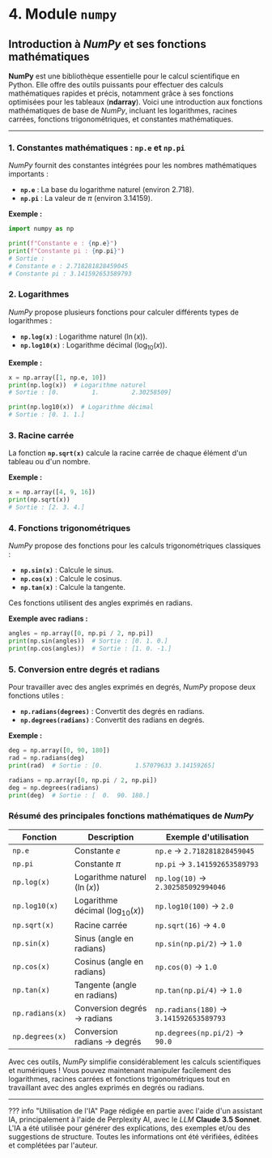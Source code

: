# 4. Module `numpy`

## Introduction à *NumPy* et ses fonctions mathématiques

**NumPy** est une bibliothèque essentielle pour le calcul scientifique en Python. Elle offre des outils puissants pour
effectuer des calculs mathématiques rapides et précis, notamment grâce à ses fonctions optimisées pour les tableaux 
(**ndarray**). Voici une introduction aux fonctions mathématiques de base de *NumPy*, incluant les logarithmes, racines
carrées, fonctions trigonométriques, et constantes mathématiques.

---

### 1. Constantes mathématiques : `np.e` et `np.pi`

*NumPy* fournit des constantes intégrées pour les nombres mathématiques importants :

- **`np.e`** : La base du logarithme naturel (environ 2.718).
- **`np.pi`** : La valeur de $\pi$ (environ 3.14159).

**Exemple :**

```python
import numpy as np

print(f"Constante e : {np.e}")
print(f"Constante pi : {np.pi}")
# Sortie :
# Constante e : 2.718281828459045
# Constante pi : 3.141592653589793
```


### 2. Logarithmes

*NumPy* propose plusieurs fonctions pour calculer différents types de logarithmes :

- **`np.log(x)`** : Logarithme naturel ($\ln(x)$).
- **`np.log10(x)`** : Logarithme décimal ($\log_{10}(x)$).

**Exemple :**

```python
x = np.array([1, np.e, 10])
print(np.log(x))  # Logarithme naturel
# Sortie : [0.         1.         2.30258509]

print(np.log10(x))  # Logarithme décimal
# Sortie : [0. 1. 1.]
```

### 3. Racine carrée

La fonction **`np.sqrt(x)`** calcule la racine carrée de chaque élément d'un tableau ou d'un nombre.

**Exemple :**

```python
x = np.array([4, 9, 16])
print(np.sqrt(x))
# Sortie : [2. 3. 4.]
```


### 4. Fonctions trigonométriques

*NumPy* propose des fonctions pour les calculs trigonométriques classiques :

- **`np.sin(x)`** : Calcule le sinus.
- **`np.cos(x)`** : Calcule le cosinus.
- **`np.tan(x)`** : Calcule la tangente.

Ces fonctions utilisent des angles exprimés en radians.

**Exemple avec radians :**

```python
angles = np.array([0, np.pi / 2, np.pi])
print(np.sin(angles))  # Sortie : [0. 1. 0.]
print(np.cos(angles))  # Sortie : [1. 0. -1.]
```

### 5. Conversion entre degrés et radians

Pour travailler avec des angles exprimés en degrés, *NumPy* propose deux fonctions utiles :

- **`np.radians(degrees)`** : Convertit des degrés en radians.
- **`np.degrees(radians)`** : Convertit des radians en degrés.

**Exemple :**

```python
deg = np.array([0, 90, 180])
rad = np.radians(deg)
print(rad)  # Sortie : [0.         1.57079633 3.14159265]

radians = np.array([0, np.pi / 2, np.pi])
deg = np.degrees(radians)
print(deg)  # Sortie : [  0.  90. 180.]
```


### Résumé des principales fonctions mathématiques de *NumPy*

| Fonction        | Description                         | Exemple d'utilisation                   |
|-----------------|-------------------------------------|-----------------------------------------|
| `np.e`          | Constante $e$                       | `np.e` → `2.718281828459045`            |
| `np.pi`         | Constante $\pi$                     | `np.pi` → `3.141592653589793`           |
| `np.log(x)`     | Logarithme naturel ($\ln(x)$)       | `np.log(10)` → `2.302585092994046`      |
| `np.log10(x)`   | Logarithme décimal ($\log_{10}(x)$) | `np.log10(100)` → `2.0`                 |
| `np.sqrt(x)`    | Racine carrée                       | `np.sqrt(16)` → `4.0`                   |
| `np.sin(x)`     | Sinus (angle en radians)            | `np.sin(np.pi/2)` → `1.0`               |
| `np.cos(x)`     | Cosinus (angle en radians)          | `np.cos(0)` → `1.0`                     |
| `np.tan(x)`     | Tangente (angle en radians)         | `np.tan(np.pi/4)` → `1.0`               |
| `np.radians(x)` | Conversion degrés → radians         | `np.radians(180)` → `3.141592653589793` |
| `np.degrees(x)` | Conversion radians → degrés         | `np.degrees(np.pi/2)` → `90.0`          |


Avec ces outils, *NumPy* simplifie considérablement les calculs scientifiques et numériques ! Vous pouvez maintenant
manipuler facilement des logarithmes, racines carrées et fonctions trigonométriques tout en travaillant avec des angles
exprimés en degrés ou radians.




-------

??? info "Utilisation de l'IA"
      Page rédigée en partie avec l'aide d'un assistant IA, principalement à l'aide de Perplexity AI, avec le *LLM*
      **Claude 3.5 Sonnet**. L'IA a été utilisée pour générer des explications, des exemples et/ou des suggestions de
      structure. Toutes les informations ont été vérifiées, éditées et complétées par l'auteur.
      